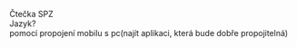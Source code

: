 Čtečka SPZ <br>
Jazyk? <br>
pomocí propojení mobilu s pc(najít aplikaci, která bude dobře propojitelná) <br>
